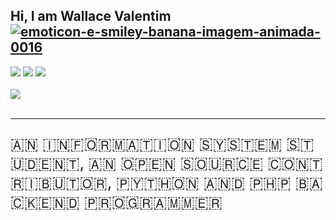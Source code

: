 ## Hi, I am Wallace Valentim <a href="https://www.imagensanimadas.com/cat-emoticons-e-smileys-de-bananas-2120.htm"><img src="https://www.imagensanimadas.com/data/media/2120/emoticon-e-smiley-banana-imagem-animada-0016.gif" border="0" alt="emoticon-e-smiley-banana-imagem-animada-0016" /></a>

<div>
<a href="https://www.youtube.com/channel/UC9bLJ-K03OfGGaJXSZgQCig" target="_blank"><img src="https://img.shields.io/badge/YouTube-FF0000?style=for-the-badge&logo=youtube&logoColor=white" target="_blank"></a>
<a href="https://www.instagram.com/w4lla_s/" target="_blank"><img src="https://img.shields.io/badge/-Instagram-%23E4405F?style=for-the-badge&logo=instagram&logoColor=white" target="_blank"></a>
<a href="https://www.linkedin.com/in/wallavalentim00/" target="_blank"><img src="https://img.shields.io/badge/-LinkedIn-%230077B5?style=for-the-badge&logo=linkedin&logoColor=white" target="_blank"></a>   
</div>

<br>

<div>
<img src="https://github.com/amandewatnitrr/amandewatnitrr/blob/main/header_.png?raw=true">
</div>

<br>
<hr>

  <p style="font-size:25px"> 🇦🇳 🇮🇳🇫🇴🇷🇲🇦🇹🇮🇴🇳 🇸🇾🇸🇹🇪🇲 🇸🇹🇺🇩🇪🇳🇹, 🇦🇳 🇴🇵🇪🇳 🇸🇴🇺🇷🇨🇪 🇨🇴🇳🇹🇷🇮🇧🇺🇹🇴🇷, 🇵🇾🇹🇭🇴🇳 🇦🇳🇩 🇵🇭🇵 🇧🇦🇨🇰🇪🇳🇩 🇵🇷🇴🇬🇷🇦🇲🇲🇪🇷 </p>




